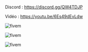 Discord : https://discord.gg/QW4TDJP

Vidéo : https://youtu.be/6Es49dEvLdw

![fivem](https://i.imgur.com/gPhPqI5.png)

![fivem](https://i.imgur.com/Q8RDLwp.png)

![fivem](https://i.imgur.com/evYsHkF.png)
